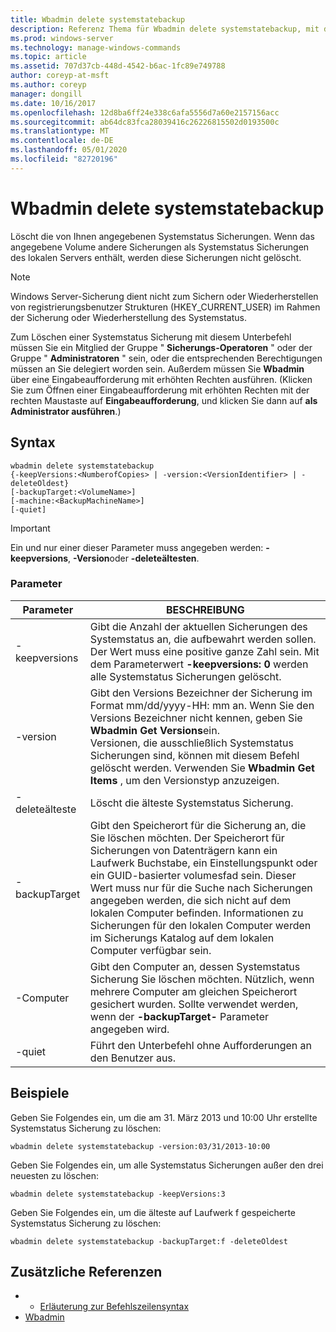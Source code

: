 ```yaml
---
title: Wbadmin delete systemstatebackup
description: Referenz Thema für Wbadmin delete systemstatebackup, mit dem die von Ihnen angegebenen Systemstatus Sicherungen gelöscht werden.
ms.prod: windows-server
ms.technology: manage-windows-commands
ms.topic: article
ms.assetid: 707d37cb-448d-4542-b6ac-1fc89e749788
author: coreyp-at-msft
ms.author: coreyp
manager: dongill
ms.date: 10/16/2017
ms.openlocfilehash: 12d8ba6ff24e338c6afa5556d7a60e2157156acc
ms.sourcegitcommit: ab64dc83fca28039416c26226815502d0193500c
ms.translationtype: MT
ms.contentlocale: de-DE
ms.lasthandoff: 05/01/2020
ms.locfileid: "82720196"
---
```

# <a name="wbadmin-delete-systemstatebackup"></a>Wbadmin delete systemstatebackup



Löscht die von Ihnen angegebenen Systemstatus Sicherungen. Wenn das angegebene Volume andere Sicherungen als Systemstatus Sicherungen des lokalen Servers enthält, werden diese Sicherungen nicht gelöscht.

> [!NOTE]
> Windows Server-Sicherung dient nicht zum Sichern oder Wiederherstellen von registrierungsbenutzer Strukturen (HKEY_CURRENT_USER) im Rahmen der Sicherung oder Wiederherstellung des Systemstatus.

Zum Löschen einer Systemstatus Sicherung mit diesem Unterbefehl müssen Sie ein Mitglied der Gruppe " **Sicherungs-Operatoren** " oder der Gruppe " **Administratoren** " sein, oder die entsprechenden Berechtigungen müssen an Sie delegiert worden sein. Außerdem müssen Sie **Wbadmin** über eine Eingabeaufforderung mit erhöhten Rechten ausführen. (Klicken Sie zum Öffnen einer Eingabeaufforderung mit erhöhten Rechten mit der rechten Maustaste auf **Eingabeaufforderung**, und klicken Sie dann auf **als Administrator ausführen**.)



## <a name="syntax"></a>Syntax

```
wbadmin delete systemstatebackup
{-keepVersions:<NumberofCopies> | -version:<VersionIdentifier> | -deleteOldest}
[-backupTarget:<VolumeName>]
[-machine:<BackupMachineName>]
[-quiet]
```

> [!IMPORTANT]
> Ein und nur einer dieser Parameter muss angegeben werden: **-keepversions**, **-Version**oder **-deleteältesten**.

### <a name="parameters"></a>Parameter

|Parameter|BESCHREIBUNG|
|---------|-----------|
|-keepversions|Gibt die Anzahl der aktuellen Sicherungen des Systemstatus an, die aufbewahrt werden sollen. Der Wert muss eine positive ganze Zahl sein. Mit dem Parameterwert **-keepversions: 0** werden alle Systemstatus Sicherungen gelöscht.|
|-version|Gibt den Versions Bezeichner der Sicherung im Format mm/dd/yyyy-HH: mm an. Wenn Sie den Versions Bezeichner nicht kennen, geben Sie **Wbadmin Get Versions**ein.</br>Versionen, die ausschließlich Systemstatus Sicherungen sind, können mit diesem Befehl gelöscht werden. Verwenden Sie **Wbadmin Get Items** , um den Versionstyp anzuzeigen.|
|-deleteälteste|Löscht die älteste Systemstatus Sicherung.|
|-backupTarget|Gibt den Speicherort für die Sicherung an, die Sie löschen möchten. Der Speicherort für Sicherungen von Datenträgern kann ein Laufwerk Buchstabe, ein Einstellungspunkt oder ein GUID-basierter volumesfad sein. Dieser Wert muss nur für die Suche nach Sicherungen angegeben werden, die sich nicht auf dem lokalen Computer befinden. Informationen zu Sicherungen für den lokalen Computer werden im Sicherungs Katalog auf dem lokalen Computer verfügbar sein.|
|-Computer|Gibt den Computer an, dessen Systemstatus Sicherung Sie löschen möchten. Nützlich, wenn mehrere Computer am gleichen Speicherort gesichert wurden. Sollte verwendet werden, wenn der **-backupTarget-** Parameter angegeben wird.|
|-quiet|Führt den Unterbefehl ohne Aufforderungen an den Benutzer aus.|

## <a name="examples"></a>Beispiele

Geben Sie Folgendes ein, um die am 31. März 2013 und 10:00 Uhr erstellte Systemstatus Sicherung zu löschen:
```
wbadmin delete systemstatebackup -version:03/31/2013-10:00
```
Geben Sie Folgendes ein, um alle Systemstatus Sicherungen außer den drei neuesten zu löschen:
```
wbadmin delete systemstatebackup -keepVersions:3
```
Geben Sie Folgendes ein, um die älteste auf Laufwerk f gespeicherte Systemstatus Sicherung zu löschen:
```
wbadmin delete systemstatebackup -backupTarget:f -deleteOldest
```

## <a name="additional-references"></a>Zusätzliche Referenzen

-   - [Erläuterung zur Befehlszeilensyntax](command-line-syntax-key.md)
-   [Wbadmin](wbadmin.md)